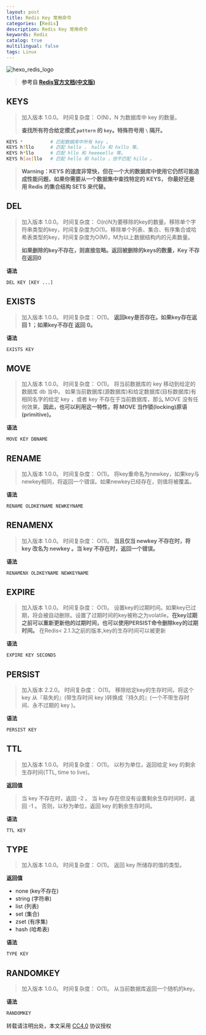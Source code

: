 ```yaml
---
layout: post
title: Redis Key 常用命令
categories: [Redis]
description: Redis Key 常用命令
keywords: Redis
catalog: true
multilingual: false
tags: Linux
---
```


![hexo_redis_logo](https://mritd.oss.link/markdown/hexo_redis_logo1.jpg)

> **参考自 [Redis官方文档(中文版)](http://www.redis.cn/commands.html)**

## KEYS

> 加入版本 1.0.0。
> 时间复杂度： O(N)，N 为数据库中 key 的数量。
>
> **查找所有符合给定模式 `pattern` 的 `key`。特殊符号用 `\` 隔开。**

<!--more-->

``` sh
KEYS *          # 匹配数据库中所有 key 。
KEYS h?llo      # 匹配 hello ， hallo 和 hxllo 等。
KEYS h*llo      # 匹配 hllo 和 heeeeello 等。
KEYS h[ae]llo   # 匹配 hello 和 hallo ，但不匹配 hillo 。
```

> **Warning：KEYS 的速度非常快，但在一个大的数据库中使用它仍然可能造成性能问题，如果你需要从一个数据集中查找特定的 KEYS， 你最好还是用 Redis 的集合结构 SETS 来代替。**

## DEL

> 加入版本 1.0.0。
> 时间复杂度： O(n)N为要移除的key的数量。移除单个字符串类型的key，时间复杂度为O(1)。移除单个列表、集合、有序集合或哈希表类型的key，时间复杂度为O(M)，M为以上数据结构内的元素数量。
>
> **如果删除的key不存在，则直接忽略。返回被删除的keys的数量，Key 不存在返回0**

**语法**

``` sh
DEL KEY [KEY ...]
```

## EXISTS

> 加入版本 1.0.0。
> 时间复杂度： O(1)。
> **返回key是否存在。如果key存在返回 1 ；如果key不存在 返回 0。**

**语法**

``` sh
EXISTS KEY
```

## MOVE

> 加入版本 1.0.0。
> 时间复杂度： O(1)。
> 将当前数据库的 key 移动到给定的数据库 db 当中。
> 如果当前数据库(源数据库)和给定数据库(目标数据库)有相同名字的给定 key ，或者 key 不存在于当前数据库，那么 MOVE 没有任何效果。**因此，也可以利用这一特性，将 MOVE 当作锁(locking)原语(primitive)。**

**语法**

``` sh
MOVE KEY DBNAME
```

## RENAME

> 加入版本 1.0.0。
> 时间复杂度： O(1)。
> 将key重命名为newkey，如果key与newkey相同，将返回一个错误。如果newkey已经存在，则值将被覆盖。

**语法**

``` sh
RENAME OLDKEYNAME NEWKEYNAME
```

## RENAMENX

> 加入版本 1.0.0。
> 时间复杂度： O(1)。
> **当且仅当 newkey 不存在时，将 key 改名为 newkey 。当 key 不存在时，返回一个错误。**

**语法**

``` sh
RENAMENX OLDKEYNAME NEWKEYNAME
```

## EXPIRE

> 加入版本 1.0.0。
> 时间复杂度： O(1)。
> 设置key的过期时间。如果key已过期，将会被自动删除。设置了过期时间的key被称之为volatile。**在key过期之前可以重新更新他的过期时间，也可以使用PERSIST命令删除key的过期时间。**
> 在Redis< 2.1.3之前的版本,key的生存时间可以被更新

**语法**

``` sh
EXPIRE KEY SECONDS
```

## PERSIST

> 加入版本 2.2.0。
> 时间复杂度： O(1)。
> 移除给定key的生存时间，将这个 key 从『易失的』(带生存时间 key )转换成『持久的』(一个不带生存时间、永不过期的 key )。

**语法**

``` sh
PERSIST KEY
```

## TTL

> 加入版本 1.0.0。
> 时间复杂度： O(1)。
> 以秒为单位，返回给定 key 的剩余生存时间(TTL, time to live)。

**返回值**

> 当 key 不存在时，返回 -2 。
> 当 key 存在但没有设置剩余生存时间时，返回 -1 。
> 否则，以秒为单位，返回 key 的剩余生存时间。

**语法**

``` sh
TTL KEY
```

## TYPE

> 加入版本 1.0.0。
> 时间复杂度： O(1)。
> 返回 key 所储存的值的类型。

**返回值**

- none (key不存在)
- string (字符串)
- list (列表)
- set (集合)
- zset (有序集)
- hash (哈希表)

**语法**

``` sh
TYPE KEY
```

## RANDOMKEY

> 加入版本 1.0.0。
> 时间复杂度： O(1)。
> 从当前数据库返回一个随机的key。

**语法**

``` sh
RANDOMKEY
```
转载请注明出处，本文采用 [CC4.0](http://creativecommons.org/licenses/by-nc-nd/4.0/) 协议授权
